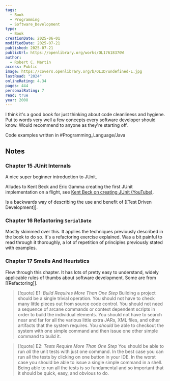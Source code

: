 ```yaml
---
tags:
  - Book
  - Programming
  - Software_Development
type:
  - Book
creationDate: 2025-06-01
modifiedDate: 2025-07-21
published: 2025-07-21
publicUrl: https://openlibrary.org/works/OL17618370W
author:
  - Robert C. Martin
access: Public
image: https://covers.openlibrary.org/b/OLID/undefined-L.jpg
lastRead: "2024"
onlineRating: 4.34
pages: 444
personalRating: 7
read: true
year: 2008
---
```


I think it's a good book for just thinking about code cleanliness and hygiene. Put to words very well a few concepts every software developer should know. Would recommend to anyone as they're starting off.

Code examples written in #Programming_Language/Java

## Notes

### Chapter 15 JUnit Internals

A nice super beginner introduction to JUnit.

Alludes to Kent Beck and Eric Gamma creating the first JUnit implementation on a flight, see [Kent Beck on creating JUnit (YouTube)](https://www.youtube.com/watch?v=1zaCvLVU70o).

Is a backwards way of describing the use and benefit of [[Test Driven Development]].

### Chapter 16 Refactoring `SerialDate`

Mostly skimmed over this. It applies the techniques previously described in the book to do so. It's a refactoring exercise explained. Was a bit painful to read through it thoroughly, a lot of repetition of principles previously stated with examples.

### Chapter 17 Smells And Heuristics

Flew through this chapter. It has lots of pretty easy to understand, widely applicable rules of thumbs about software development. Some are from [[Refactoring]].

> [!quote] E1: *Build Requires More Than One Step*
> Building a project should be a single trivial operation. You should not have to check many little pieces out from source code control. You should not need a sequence of arcane commands or context dependent scripts in order to build the individual elements. You should not have to search near and far for all the various little extra JARs, XML files, and other artifacts that the system requires. You *should* be able to checkout the system with one simple command and then issue one other simple command to build it.

> [!quote] E2: *Tests Require More Than One Step*
> You should be able to run *all* the unit tests with just one command. In the best case you can run all the tests by clicking on one button in your IDE. In the worst case you should be able to issue a single simple command in a shell. Being able to run all the tests is so fundamental and so important that it should be quick, easy, and obvious to do.
